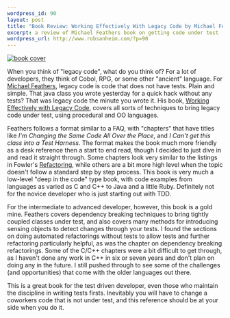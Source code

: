 ```yaml
--- 
wordpress_id: 90
layout: post
title: "Book Review: Working Effectively With Legacy Code by Michael Feathers"
excerpt: a review of Michael Feathers book on getting code under test
wordpress_url: http://www.robsanheim.com/?p=90
---
```

<a href="http://www.amazon.com/exec/obidos/redirect?tag=panasonicyout-20%26link_code=xm2%26camp=2025%26creative=165953%26path=http://www.amazon.com/gp/redirect.html%253fASIN=0131177052%2526tag=panasonicyout-20%2526lcode=xm2%2526cID=2025%2526ccmID=165953%2526location=/o/ASIN/0131177052%25253FSubscriptionId=0EMV44A9A5YT1RVDGZ82" title="View product details at Amazon"><img class="right" alt="book cover" src="http://ec1.images-amazon.com/images/P/0131177052.01._AA240_SCLZZZZZZZ_.jpg"/></a>

When you think of "legacy code", what do you think of?  For a lot of developers, they think of Cobol, RPG, or some other "ancient" language.  For <a href="http://www.objectmentor.com/aboutUs/bios/Michael%20Feathers">Michael Feathers</a>, legacy code is code that does not have tests.  Plain and simple.  That java class you wrote yesterday for a quick hack without any tests?  That was legacy code the minute you wrote it.  His book, <a href="http://www.amazon.com/exec/obidos/redirect?tag=panasonicyout-20%26link_code=xm2%26camp=2025%26creative=165953%26path=http://www.amazon.com/gp/redirect.html%253fASIN=0131177052%2526tag=panasonicyout-20%2526lcode=xm2%2526cID=2025%2526ccmID=165953%2526location=/o/ASIN/0131177052%25253FSubscriptionId=0EMV44A9A5YT1RVDGZ82" title="View product details at Amazon">Working Effectively with Legacy Code</a>, covers all sorts of techniques to bring legacy code under test, using procedural and OO languages.

Feathers follows a format similar to a FAQ, with "chapters" that have titles like <i>I'm Changing the Same Code All Over the Place</i>, and <i>I Can't get this class into a Test Harness</i>.  The format makes the book much more friendly as a desk reference then a start to end read, though I decided to just dive in and read it straight through.  Some chapters look very similar to the listings in Fowler's <a href="http://www.amazon.com/exec/obidos/redirect?tag=panasonicyout-20%26link_code=xm2%26camp=2025%26creative=165953%26path=http://www.amazon.com/gp/redirect.html%253fASIN=0201485672%2526tag=panasonicyout-20%2526lcode=xm2%2526cID=2025%2526ccmID=165953%2526location=/o/ASIN/0201485672%25253FSubscriptionId=0EMV44A9A5YT1RVDGZ82" title="View product details at Amazon">Refactoring</a>, while others are a bit more high level when the topic doesn't follow a standard step by step process.  This book is very much a low-level "deep in the code" type book, with code examples from languages as varied as C and C++ to Java and a little Ruby.  Definitely not for the novice developer who is just starting out with TDD.

For the intermediate to advanced developer, however, this book is a gold mine.  Feathers covers dependency breaking techniques to bring tightly coupled classes under test, and also covers many methods for introducing sensing objects to detect changes through your tests.  I found the sections on doing automated refactorings without tests to allow tests and further refactoring particularly helpful, as was the chapter on dependency breaking refactorings.  Some of the C/C++ chapters were a bit difficult to get through, as I haven't done any work in C++ in six or seven years and don't plan on doing any in the future.  I still pushed through to see some of the challenges (and opportunities) that come with the older languages out there.  

This is a great book for the test driven developer, even those who maintain the discipline in writing tests firsts.  Inevitably you will have to change a coworkers code that is not under test, and this reference should be at your side when you do it.  
